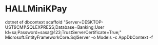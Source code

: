 # HALLMiniKPay

dotnet ef dbcontext scaffold "Server=DESKTOP-UST9CM1\SQLEXPRESS;Database=Banking;User Id=sa;Password=sasa@123;TrustServerCertificate=True;" Microsoft.EntityFrameworkCore.SqlServer -o Models -c AppDbContext -f